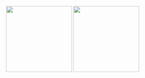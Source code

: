 <!--START_SECTION:waka-->


<!--END_SECTION:waka-->

<div>
  <img height="180em" src="https://github-readme-stats-sigma-five.vercel.app/api?username=junsobi&show_icons=true&theme=default&include_all_commits=true&count_private=true"/>
  <img height="180em" src="https://github-readme-stats-sigma-five.vercel.app/api/top-langs/?username=junsobi&layout=compact"/>
</div>
